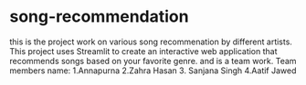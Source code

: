# song-recommendation
this is the project work on various song recommenation by different artists.
This project uses Streamlit to create an interactive web application that recommends songs based on your favorite genre.
and is a team work.
Team members name:
1.Annapurna 2.Zahra Hasan 3. Sanjana Singh 4.Aatif Jawed
